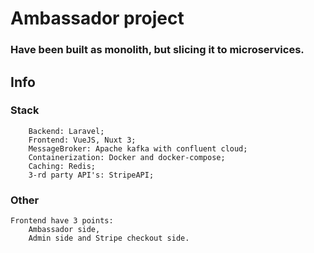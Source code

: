 # Ambassador project
### Have been built as monolith, but slicing it to microservices.

## Info
### Stack
````
    Backend: Laravel;
    Frontend: VueJS, Nuxt 3;
    MessageBroker: Apache kafka with confluent cloud;
    Containerization: Docker and docker-compose;
    Caching: Redis;
    3-rd party API's: StripeAPI;
````

### Other
~~~
Frontend have 3 points: 
    Ambassador side, 
    Admin side and Stripe checkout side.
~~~